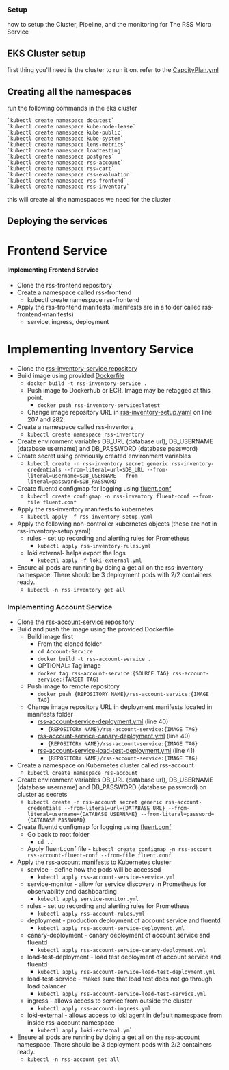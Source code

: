 ### Setup 

how to setup the Cluster, Pipeline, and the monitoring for The RSS Micro Service

## EKS Cluster setup

first thing you'll need is the cluster to run it on. refer to the [CapcityPlan.yml](https://github.com/rss-sre-1/Rss-Quick-Start/blob/main/Setup/CapicityPlan.md)

## Creating all the namespaces

run the following commands in the eks cluster

	`kubectl create namespace docutest`
	`kubectl create namespace kube-node-lease`
	`kubectl create namespace kube-public`
	`kubectl create namespace kube-system`
	`kubectl create namespace lens-metrics`
	`kubectl create namespace loadtesting`
	`kubectl create namespace postgres`
	`kubectl create namespace rss-account`
	`kubectl create namespace rss-cart`
	`kubectl create namespace rss-evaluation`
	`kubectl create namespace rss-frontend`
	`kubectl create namespace rss-inventory`

this will create all the namespaces we need for the cluster

## Deploying the services

# Frontend Service
#### Implementing Frontend Service ####
* Clone the rss-frontend repository
* Create a namespace called rss-frontend
  * kubectl create namespace rss-frontend
* Apply the rss-frontend manifests (manifests are in a folder called rss-frontend-manifests)
  * service, ingress, deployment
  
 # Implementing Inventory Service

* Clone the [rss-inventory-service repository](https://github.com/rss-sre-1/rss-inventory-service.git)
* Build image using provided [Dockerfile](https://github.com/rss-sre-1/rss-inventory-service/blob/documentation/Dockerfile)
  * `docker build -t rss-inventory-service .`
  * Push image to Dockerhub or ECR. Image may be retagged at this point.
    * `docker push rss-inventory-service:latest` 
  * Change image repository URL in [rss-inventory-setup.yaml](github.com/rss-sre-1/rss-inventory-service/blob/documentation/rss-inventory-setup.yaml) on line 207 and 282.
* Create a namespace called rss-inventory
  * `kubectl create namespace rss-inventory`
* Create environment variables DB_URL (database url), DB_USERNAME (database username) and DB_PASSWORD (database password)
* Create secret using previously created environment variables
  * `kubectl create -n rss-inventory secret generic rss-inventory-credentials --from-literal=url=$DB_URL --from-literal=username=$DB_USERNAME --from- literal=password=$DB_PASSWORD`
* Create fluentd configmap for logging using [fluent.conf](https://github.com/rss-sre-1/rss-inventory-service/blob/documentation/fluent.conf)
  * `kubectl create configmap -n rss-inventory fluent-conf --from-file fluent.conf`
* Apply the rss-inventory manifests to kubernetes
  * `kubectl apply -f rss-inventory-setup.yaml`
* Apply the following non-controller kubernetes objects (these are not in rss-inventory-setup.yaml)
  * rules - set up recording and alerting rules for Prometheus 
    * `kubectl apply rss-inventory-rules.yml`  
  * loki external- helps export the logs
    * `kubectl apply -f loki-external.yml` 
* Ensure all pods are running by doing a get all on the rss-inventory namespace. There should be 3 deployment pods with 2/2 containers ready.
  * `kubectl -n rss-inventory get all`  

### Implementing Account Service

- Clone the [rss-account-service repository](https://github.com/rss-sre-1/rss-account-service)
- Build and push the image using the provided Dockerfile
	- Build image first
		- From the cloned folder
		- `cd Account-Service`
		- `docker build -t rss-account-service .`
		- OPTIONAL: Tag image
		- `docker tag rss-account-service:{SOURCE TAG} rss-account-service:{TARGET TAG}`
	- Push image to remote repository
	  - `docker push {REPOSITORY NAME}/rss-account-service:{IMAGE TAG}`
	- Change image repository URL in deployment manifests located in manifests folder
		- [rss-account-service-deployment.yml](https://github.com/rss-sre-1/rss-account-service/blob/master/manifests/rss-account-service-deployment.yml) (line 40)
			- `{REPOSITORY NAME}/rss-account-service:{IMAGE TAG}`
		- [rss-account-service-canary-deployment.yml](https://github.com/rss-sre-1/rss-account-service/blob/master/manifests/rss-account-service-canary-deployment.yml) (line 40)
			- `{REPOSITORY NAME}/rss-account-service:{IMAGE TAG}`
		- [rss-account-service-load-test-deployment.yml](https://github.com/rss-sre-1/rss-account-service/blob/master/manifests/rss-account-service-load-test-deployment.yml) (line 41)
			- `{REPOSITORY NAME}/rss-account-service:{IMAGE TAG}`
- Create a namespace on Kubernetes cluster called rss-account
	- `kubectl create namespace rss-account`
- Create environment variables DB_URL (database url), DB_USERNAME (database username) and DB_PASSWORD (database password) on cluster as secrets
	- `kubectl create -n rss-account secret generic rss-account-credentials --from-literal=url={DATABASE URL} --from-literal=username={DATABASE USERNAME} --from-literal=password={DATABASE PASSWORD}`
- Create fluentd configmap for logging using [fluent.conf](https://github.com/rss-sre-1/rss-account-service/blob/master/manifests/fluent.conf)
  - Go back to root folder
  	- `cd ..`
  - Apply fluent.conf file
		- `kubectl create configmap -n rss-account rss-account-fluent-conf --from-file fluent.conf`
- Apply the [rss-account manifests](https://github.com/rss-sre-1/rss-account-service/tree/master/manifests) to Kubernetes cluster
  - service - define how the pods will be accessed
  	- `kubectl apply rss-account-service-service.yml`
  - service-monitor - allow for service discovery in Prometheus for observability and dashboarding
  	- `kubectl apply service-monitor.yml` 
  - rules - set up recording and alerting rules for Prometheus 
  	- `kubectl apply rss-account-rules.yml`  
  - deployment - production deployment of account service and fluentd
  	- `kubectl apply rss-account-service-deployment.yml` 
  - canary-deployment - canary deployment of account service and fluentd
  	- `kubectl apply rss-account-service-canary-deployment.yml`
  - load-test-deployment - load test deployment of account service and fluentd
  	- `kubectl apply rss-account-service-load-test-deployment.yml`
  - load-test-service - makes sure that load test does not go through load balancer
  	- `kubectl apply rss-account-service-load-test-service.yml` 
  - ingress - allows access to service from outside the cluster  
  	- `kubectl apply rss-account-ingress.yml`   
  - loki-external - allows access to loki agent in default namespace from inside rss-account namespace
   	- `kubectl apply loki-external.yml`
- Ensure all pods are running by doing a get all on the rss-account namespace. There should be 3 deployment pods with 2/2 containers ready.
  - `kubectl -n rss-account get all`
  

